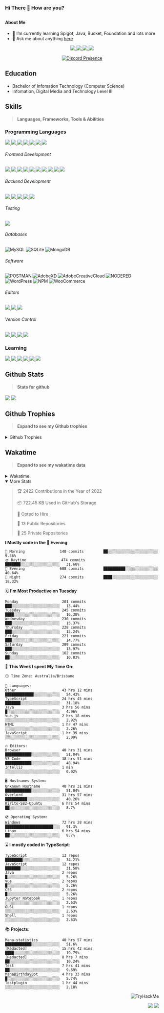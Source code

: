 ### Hi There 👋 How are you?

## <h4>About Me</h4>

- 🌱 I’m currently learning Spigot, Java, Bucket, Foundation and lots more
- 💬 Ask me about anything [here](https://github.com/nick22985/nick22985/issues)

<p align="center">
	<a href="https://discordapp.com/users/221602145462386688">
		<img src="https://img.shields.io/badge/Discord-5865F2.svg?&style=for-the-badge&logo=Discord&logoColor=white"/>
	</a>
	<a href="https://www.youtube.com/channel/UChZvyaTJSq0PweGmTpjPjRw">
		<img src="https://img.shields.io/badge/YouTube-FF0000.svg?&style=for-the-badge&logo=YouTube&logoColor=white"/>
	</a>
	<a href="https://twitter.com/nick22985">
		<img src="https://img.shields.io/badge/Twitter-1DA1F2.svg?&style=for-the-badge&logo=Twitter&logoColor=white"/>
	</a>
	<a href="https://www.npmjs.com/~nick22985">
		<img src="https://img.shields.io/badge/npm-CB3837.svg?&style=for-the-badge&logo=NPM&logoColor=white"/>
	</a>
</p>
<p align="center">
	<a href="https://discord.com/users/221602145462386688" target="_blank" rel="nofollow">
		<img src="https://lanyard-profile-readme.vercel.app/api/221602145462386688?hideStatus=true&animated=true&hideDiscrim=false" alt="Discord Presence" align="center">
	</a>
</p>


<h2>Education</h2>

> #### 
- Bachelor of Infomation Technology (Computer Science)
- Infomation, Digital Media and Technology Level III




<h2>Skills</h2>

> #### Languages, Frameworks, Tools & Abilities

<h3>Programming Languages</h3>
<a href="">
	<img src="https://img.shields.io/badge/JavaScript-323330.svg?&style=flat-square&logo=javascript&logoColor=%23F7DF1E"/>
</a>
<a href="">
	<img src="https://img.shields.io/badge/TYPESCRIPT-%23007ACC.svg?&style=flat-square&logo=typescript&logoColor=white"/>
</a>
<a href="">
	<img src="https://img.shields.io/badge/PYTHON-3776AB.svg?&style=flat-square&logo=python&logoColor=white"/>
</a>
<a href="">
	<img src="https://img.shields.io/badge/C-3776AB.svg?&style=flat-square&logo=C&logoColor=white"/>
</a>
<a href="">
	<img src="https://img.shields.io/badge/C%23-239120.svg?&style=flat-square&logo=C-Sharp&logoColor=white"/>
</a>
<a href="">
	<img src="https://img.shields.io/badge/.Net-512BD4.svg?&style=flat-square&logo=.NET&logoColor=white"/>
</a>
<a href="">
	<img src="https://img.shields.io/badge/JQUERY-0769AD.svg?&style=flat-square&logo=jquery&logoColor=white"/>
</a>	

<h6> Frontend Development </h6>
<a href="">
	<img src="https://img.shields.io/badge/React-61DAFB?style=flat-square&logo=react&logoColor=white"/>
</a>
<a href="">
	<img src="https://img.shields.io/badge/CSS3-%231572B6.svg?&style=flat-square&logo=css3&logoColor=white"/>
</a>
<a href="">
	<img src="https://img.shields.io/badge/HTML5-E34F26.svg?&style=flat-square&logo=html5&logoColor=white"/>
</a>
<a href="">
	<img src="https://img.shields.io/badge/Blazor-512BD4.svg?&style=flat-square&logo=Blazor&logoColor=white"/>
</a>
<a href="">
	<img src="https://img.shields.io/badge/Tailwind-06B6D4.svg?&style=flat-square&logo=tailwindcss&logoColor=white"/>
</a>
<a href="">
	<img src="https://img.shields.io/badge/Vue.js-4FC08D?style=flat-square&logo=Vue.js&logoColor=white"/>
</a>
<a href="">
	<img src="https://img.shields.io/badge/Vuetify-1867C0?style=flat-square&logo=vuetify"/>
</a>
<a href="">
	<img src="https://img.shields.io/badge/Bootstrap-7952B3?style=flat-square&logo=bootstrap&logoColor=white"/>
</a>
<a href="">
	<img src="https://img.shields.io/badge/Nextjs-000000?style=flat-square&logo=next.js&logoColor=white"/>
</a>
<a href="">
	<img src="https://img.shields.io/badge/Electron-47848F?style=flat-square&logo=electron&logoColor=white"/>
</a>

<h6> Backend Development </h6>
<a href="">
	<img src="https://img.shields.io/badge/NODEJS-339933.svg?&style=flat-square&logo=node.js&logoColor=white"/>
</a>
<a href="">
	<img src="https://img.shields.io/badge/NGINX-269539.svg?&style=flat-square&logo=nginx&logoColor=white"/>
</a>
<a href="">
	<img src="https://img.shields.io/badge/GRAPHQL-E10098.svg?&style=flat-square&logo=graphql&logoColor=white"/>
</a>
<a href="">
	<img src="https://img.shields.io/badge/express-000000?style=flat-square&logo=express&logoColor=white"/>
</a>
<a href="">
	<img src="https://img.shields.io/badge/NestJs-E0234E?style=flat-square&logo=nestjs&logoColor=white"/>
</a>

<h6>Testing</h6>
<a href="">
	<img src="https://img.shields.io/badge/cypress-17202C?style=flat-square&logo=cypress&logoColor=white"/>
</a>

<h6> Databases </h6>

![MySQL](https://img.shields.io/badge/MySQL-4479A1.svg?&style=flat-square&logo=mysql&logoColor=white)
![SQLite](https://img.shields.io/badge/SQLite-003B57.svg?&style=flat-square&logo=sqlite&logoColor=white)
![MongoDB](https://img.shields.io/badge/MONGODB-47A248.svg?&style=flat-square&logo=mongodb&logoColor=white)

<h6>Software</h6>

![POSTMAN](https://img.shields.io/badge/Postman-FF6C37.svg?&style=flat-square&logo=postman&logoColor=white)
![AdobeXD](https://img.shields.io/badge/Adobe%20XD-FF61F6.svg?&style=flat-square&logo=Adobe-XD&logoColor=black)
![AdobeCreativeCloud](https://img.shields.io/badge/Adobe%20Creative%20Cloud-DA1F26.svg?&style=flat-square&logo=Adobe-Creative-Cloud&logoColor=white)
![NODERED](https://img.shields.io/badge/node%20red-8F0000.svg?&style=flat-square&logo=node-red&logoColor=white)
![WordPress](https://img.shields.io/badge/Wordpress-21759B.svg?&style=flat-square&logo=wordpress&logoColor=white)
![NPM](https://img.shields.io/badge/npm-CB3837.svg?&style=flat-square&logo=npm&logoColor=white)
![WooCommerce](https://img.shields.io/badge/WooCommerce-96588A.svg?&style=flat-square&logo=WooCommerce&logoColor=white)

<h6> Editors </h6>
<a href="">
	<img src="https://img.shields.io/badge/VSCODE-007ACC.svg?&style=flat-square&logo=visual-studio-code"/>
</a>
<a href="">
	<img src="https://img.shields.io/badge/Visual%20Studio-5C2D91.svg?&style=flat-square&logo=visual-studio"/>
</a>
<a href="">
	<img src="https://img.shields.io/badge/INTELLIJ-000000.svg?&style=flat-square&logo=intellij-idea"/>
</a>

<h6>Version Control</h6>
<a href="">
	<img src="https://img.shields.io/badge/GITHUB-%23121011.svg?&style=flat-square&logo=github&logoColor=white"/>
</a>
<a href="">
	<img src="https://img.shields.io/badge/GITLAB-%23181717.svg?&style=flat-square&logo=gitlab&logoColor=white"/>
</a>
<a href="">
	<img src="https://img.shields.io/badge/GIT-%23F05033.svg?&style=flat-square&logo=git&logoColor=white"/>
</a>
<a href="">
	<img src="https://img.shields.io/badge/-BitBucket-darkblue?style=flat-square&logo=bitbucket"/>
</a>

<!-- <br><br><br><br>

![MicrosoftAzure](https://img.shields.io/badge/Microsoft%20Azure-232F7E?style=flat-square&logo=microsoft-azure)
![GoogleCloud](https://img.shields.io/badge/Google%20Cloud-black?style=flat-square&logo=google-cloud)
![DigitalOcean](https://img.shields.io/badge/-Digital%20Ocean-darkblue?style=flat-square&logo=digitalocean)
![Heroku](https://img.shields.io/badge/-Heroku-430098?style=flat-square&logo=heroku)
![RaspberryPi](https://img.shields.io/badge/-Raspberry%20Pi-C51A4A?style=flat-square&logo=Raspberry-Pi)
![LINUX](https://img.shields.io/badge/LINUX-FCC624?style=flat-square-square&logo=linux&logoColor=black) -->


<h3>Learning</h3>
<a href="">
	<img src="https://img.shields.io/badge/GITHUB%20ACTIONS-2088FF.svg?&style=flat-square&logo=github-actions&logoColor=white"/>
</a>	

<a href="">
	<img src="https://img.shields.io/badge/PHP-777BB4.svg?&style=flat-square&logo=php&logoColor=white"/>
</a>		
<a href="">
	<img src="https://img.shields.io/badge/DOCKER-2496ED.svg?&style=flat-square&logo=docker&logoColor=white"/>
</a>		
<a href="">
	<img src="https://img.shields.io/badge/webpack-8DD6F9?style=flat-square&logo=webpack&logoColor=white"/>
</a>
<a href="">
	<img src="https://img.shields.io/badge/redis-DC382D?style=flat-square&logo=redis&logoColor=white"/>
</a>
<a href="">
	<img src="https://img.shields.io/badge/OpenJDK-5585A3?style=flat-square&logo=OpenJDK&logoColor=white"/>
</a>

## Github Stats
> #### Stats for github
<img src="https://github-readme-stats.vercel.app/api?username=nick22985&count_private=true&show_icons=true&theme=github_dark"></img>
<img src="https://streak-stats.demolab.com/?user=Nick22985&theme=dark&hide_border=true"></img>

## Github Trophies
> #### Expand to see my Github trophies 
<details>
  <summary> 
    Github Trophies
  </summary>
  <p>
    <img src="https://github-profile-trophy.vercel.app/?username=nick22985&theme=algolia&column=4">
  </p>
  </details>
  
## Wakatime
> #### Expand to see my wakatime data
<details>
  <summary> 
   Wakatime
  </summary>
  <p>
	<img src="https://wakatime.com/share/@nick22985/e7a14e07-4d82-4eb2-a5eb-1c3cef708fe7.svg" height="400" width="600"></img>
	<img src="https://wakatime.com/share/@nick22985/ed1a7d86-01e3-4cf7-bd62-356413a3e91c.svg" height="400" width="600"></img>
</p>
 </details>

<details open="true">
<summary>More Stats</summary>

<!--START_SECTION:devStats-->
> 🏆 2422 Contributions in the Year of 2022
>
> 📦 722.45 KB Used in GitHub's Storage
>
> 💼 Opted to Hire
>
> 📖 13 Public Repositories
>
> 🔐 25 Private Repositories

**I Mostly code in the 🌆 Evening**
```text
🌅 Morning                140 commits         ██░░░░░░░░░░░░░░░░░░░░░░░   9.36%
🌞 Daytime                474 commits         ███████░░░░░░░░░░░░░░░░░░   31.68%
🌆 Evening                608 commits         ██████████░░░░░░░░░░░░░░░   40.64%
🌙 Night                  274 commits         ████░░░░░░░░░░░░░░░░░░░░░   18.32%
```
🗓️ **I'm Most Productive on Tuesday**
```text
Monday                    201 commits         ███░░░░░░░░░░░░░░░░░░░░░░   13.44%
Tuesday                   245 commits         ████░░░░░░░░░░░░░░░░░░░░░   16.38%
Wednesday                 230 commits         ███░░░░░░░░░░░░░░░░░░░░░░   15.37%
Thursday                  228 commits         ███░░░░░░░░░░░░░░░░░░░░░░   15.24%
Friday                    221 commits         ███░░░░░░░░░░░░░░░░░░░░░░   14.77%
Saturday                  209 commits         ███░░░░░░░░░░░░░░░░░░░░░░   13.97%
Sunday                    162 commits         ██░░░░░░░░░░░░░░░░░░░░░░░   10.83%
```
🚀 **This Week I spent My Time On**:
```text
🕒 Time Zone: Australia/Brisbane

💬 Languages:
Other                     43 hrs 12 mins      █████████████░░░░░░░░░░░░   54.43%
TypeScript                24 hrs 45 mins      ███████░░░░░░░░░░░░░░░░░░   31.18%
Java                      3 hrs 56 mins       █░░░░░░░░░░░░░░░░░░░░░░░░   4.96%
Vue.js                    2 hrs 18 mins       ░░░░░░░░░░░░░░░░░░░░░░░░░   2.92%
HTML                      1 hr 47 mins        ░░░░░░░░░░░░░░░░░░░░░░░░░   2.26%
JavaScript                1 hr 39 mins        ░░░░░░░░░░░░░░░░░░░░░░░░░   2.09%

🔥 Editors:
Browser                   40 hrs 31 mins      ████████████░░░░░░░░░░░░░   51.04%
VS Code                   38 hrs 51 mins      ████████████░░░░░░░░░░░░░   48.94%
IntelliJ                  1 min               ░░░░░░░░░░░░░░░░░░░░░░░░░   0.02%

🖥️ Hostnames System:
Unknown Hostname          40 hrs 31 mins      ████████████░░░░░░░░░░░░░   51.04%
Overlord                  31 hrs 57 mins      ██████████░░░░░░░░░░░░░░░   40.26%
Kirito-SB2-Ubuntu         6 hrs 54 mins       ██░░░░░░░░░░░░░░░░░░░░░░░   8.7%

💿 Operating System:
Windows                   72 hrs 28 mins      ██████████████████████░░░   91.3%
Linux                     6 hrs 54 mins       ██░░░░░░░░░░░░░░░░░░░░░░░   8.7%
```
⌛ **I mostly coded in TypeScript**:
```text
TypeScript                13 repos            ████████░░░░░░░░░░░░░░░░░   34.21%
JavaScript                12 repos            ███████░░░░░░░░░░░░░░░░░░   31.58%
Java                      2 repos             █░░░░░░░░░░░░░░░░░░░░░░░░   5.26%
Vue                       2 repos             █░░░░░░░░░░░░░░░░░░░░░░░░   5.26%
CSS                       2 repos             █░░░░░░░░░░░░░░░░░░░░░░░░   5.26%
Jupyter Notebook          1 repos             ░░░░░░░░░░░░░░░░░░░░░░░░░   2.63%
GLSL                      1 repos             ░░░░░░░░░░░░░░░░░░░░░░░░░   2.63%
Shell                     1 repos             ░░░░░░░░░░░░░░░░░░░░░░░░░   2.63%
```
📚 **Projects**:
```text
Mana-statistics           40 hrs 57 mins      ████████████░░░░░░░░░░░░░   51.6%
[Redacted]                15 hrs 42 mins      ████░░░░░░░░░░░░░░░░░░░░░   19.79%
[Redacted]                8 hrs 7 mins        ██░░░░░░░░░░░░░░░░░░░░░░░   10.24%
Test                      7 hrs 41 mins       ██░░░░░░░░░░░░░░░░░░░░░░░   9.69%
ManaBirthdayBot           4 hrs 33 mins       █░░░░░░░░░░░░░░░░░░░░░░░░   5.74%
Testplugin                1 hr 44 mins        ░░░░░░░░░░░░░░░░░░░░░░░░░   2.18%
```
<!--END_SECTION:devStats-->
</details>
<p align="right">
    <img src="https://tryhackme-badges.s3.amazonaws.com/nick22985.png" alt="TryHackMe">
</p>
<p align="right">
    <img src="https://www.codewars.com/users/nick22985/badges/micro"/>
    <img src="https://wakatime.com/badge/user/06ef56ec-e763-432c-a1cc-83e10de5b5a3.svg"/>
</p>
